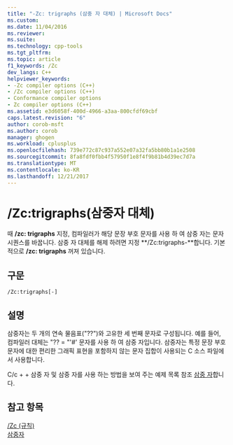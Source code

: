 ```yaml
---
title: "-Zc: trigraphs (삼중 자 대체) | Microsoft Docs"
ms.custom: 
ms.date: 11/04/2016
ms.reviewer: 
ms.suite: 
ms.technology: cpp-tools
ms.tgt_pltfrm: 
ms.topic: article
f1_keywords: /Zc
dev_langs: C++
helpviewer_keywords:
- -Zc compiler options (C++)
- /Zc compiler options (C++)
- Conformance compiler options
- Zc compiler options (C++)
ms.assetid: e3d6058f-400d-4966-a3aa-800cfdf69cbf
caps.latest.revision: "6"
author: corob-msft
ms.author: corob
manager: ghogen
ms.workload: cplusplus
ms.openlocfilehash: 739e772c87c937a552e07a32fa5bb80b1a1e2508
ms.sourcegitcommit: 8fa8fdf0fbb4f57950f1e8f4f9b81b4d39ec7d7a
ms.translationtype: MT
ms.contentlocale: ko-KR
ms.lasthandoff: 12/21/2017
---
```

# <a name="zctrigraphs-trigraphs-substitution"></a>/Zc:trigraphs(삼중자 대체)
때 **/zc: trigraphs** 지정, 컴파일러가 해당 문장 부호 문자를 사용 하 여 삼중 자는 문자 시퀀스를 바꿉니다. 삼중 자 대체를 해제 하려면 지정 **/Zc:trigraphs-**합니다. 기본적으로 **/zc: trigraphs** 꺼져 있습니다.  
  
## <a name="syntax"></a>구문  
  
```  
/Zc:trigraphs[-]  
```  
  
## <a name="remarks"></a>설명  
 삼중자는 두 개의 연속 물음표("??")와 고유한 세 번째 문자로 구성됩니다. 예를 들어, 컴파일러 대체는 "?? = "'#' 문자를 사용 하 여 삼중 자입니다. 삼중자는 특정 문장 부호 문자에 대한 편리한 그래픽 표현을 포함하지 않는 문자 집합이 사용되는 C 소스 파일에서 사용합니다.  
  
 C/c + + 삼중 자 및 삼중 자를 사용 하는 방법을 보여 주는 예제 목록 참조 [삼중 자](../../c-language/trigraphs.md)합니다.  
  
## <a name="see-also"></a>참고 항목  
 [/Zc (규칙)](../../build/reference/zc-conformance.md)   
 [삼중자](../../c-language/trigraphs.md)